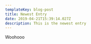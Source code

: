 ```yaml
---
templateKey: blog-post
title: Newest Entry
date: 2019-04-21T15:39:14.027Z
description: This is the newest entry
---
```

Woohooo
